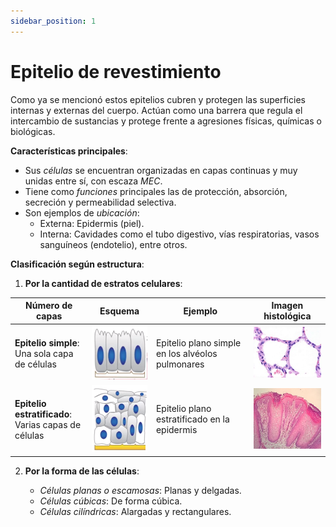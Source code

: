 ```yaml
---
sidebar_position: 1
---
```


# Epitelio de revestimiento

Como ya se mencionó estos epitelios cubren y protegen las superficies internas y externas del cuerpo. Actúan como una barrera que regula el intercambio de sustancias y protege frente a agresiones físicas, químicas o biológicas.

**Características principales**:

- Sus *células* se encuentran organizadas en capas continuas y muy unidas entre sí, con escaza *MEC*.
- Tiene como *funciones* principales las de protección, absorción, secreción y permeabilidad selectiva.
- Son ejemplos de *ubicación*:
    -   Externa: Epidermis (piel).
    -   Interna: Cavidades como el tubo digestivo, vías respiratorias, vasos sanguíneos (endotelio), entre otros.
 
**Clasificación según estructura**:

1.  **Por la cantidad de estratos celulares**:
    
| Número de capas | Esquema | Ejemplo | Imagen histológica |
|-----------|-----------|-----------|-----------|
| **Epitelio simple**:<br/> Una sola capa de células | ![Epitelio simple](/img/histologia/epitelial/de-revestimiento/esquema_epitelio_simple.png) | Epitelio plano simple en los alvéolos pulmonares | ![Alvéolos pulmonares](/img/histologia/epitelial/de-revestimiento/epitelio_simple_alveolo.jpg) |
| **Epitelio estratificado**:<br/> Varias capas de células | ![Epitelio simple](/img/histologia/epitelial/de-revestimiento/esquema_epitelio_estratificado.png) | Epitelio plano estratificado en la epidermis | ![Piel](/img/histologia/epitelial/de-revestimiento/epitelio_estratificado_piel.jpg) |

2.  **Por la forma de las células**:
    
    -   *Células planas o escamosas*: Planas y delgadas.
    -   *Células cúbicas*: De forma cúbica.
    -   *Células cilíndricas*: Alargadas y rectangulares.

